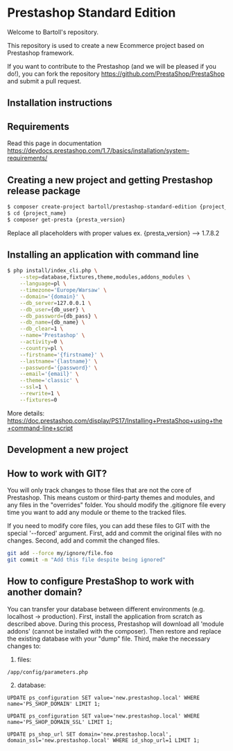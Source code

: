 Prestashop Standard Edition
=====================================

Welcome to Bartoll's repository.

This repository is used to create a new Ecommerce project based on Prestashop framework.

If you want to contribute to the Prestashop (and we will be pleased if you do!), you can fork the repository https://github.com/PrestaShop/PrestaShop and submit a pull request.

Installation instructions
-------------------------

## Requirements
Read this page in documentation https://devdocs.prestashop.com/1.7/basics/installation/system-requirements/

## Creating a new project and getting Prestashop release package
```bash
$ composer create-project bartoll/prestashop-standard-edition {project_name} dev-main
$ cd {project_name}
$ composer get-presta {presta_version}
```
Replace all placeholders with proper values ex. {presta_version} --> 1.7.8.2

## Installing an application with command line
```bash
$ php install/index_cli.php \
	--step=database,fixtures,theme,modules,addons_modules \
	--language=pl \
	--timezone='Europe/Warsaw' \
	--domain='{domain}' \
	--db_server=127.0.0.1 \
	--db_user={db_user} \
	--db_password={db_pass} \
	--db_name={db_name} \
	--db_clear=1 \
	--name='Prestashop' \
	--activity=0 \
	--country=pl \
	--firstname='{firstname}' \
	--lastname='{lastname}' \
	--password='{password}' \
	--email='{email}' \
	--theme='classic' \
	--ssl=1 \
	--rewrite=1 \
	--fixtures=0
```
More details: https://doc.prestashop.com/display/PS17/Installing+PrestaShop+using+the+command-line+script


Development a new project
-------------------------

## How to work with GIT?
You will only track changes to those files that are not the core of Prestashop. This means custom or third-party themes and modules, and any files in the "overrides" folder.
You should modify the .gitignore file every time you want to add any module or theme to the tracked files.

If you need to modify core files, you can add these files to GIT with the special '--forced' argument.
First, add and commit the original files with no changes. Second, add and commit the changed files. 
```bash
git add --force my/ignore/file.foo
git commit -m "Add this file despite being ignored"
```

## How to configure PrestaShop to work with another domain?
You can transfer your database between different environments (e.g. localhost -> production).
First, install the application from scratch as described above.
During this process, Prestashop will download all 'module addons' (cannot be installed with the composer).
Then restore and replace the existing database with your "dump" file.
Third, make the necessary changes to:
1. files:
```
/app/config/parameters.php
```
2. database:
```
UPDATE ps_configuration SET value='new.prestashop.local' WHERE name='PS_SHOP_DOMAIN' LIMIT 1;

UPDATE ps_configuration SET value='new.prestashop.local' WHERE name='PS_SHOP_DOMAIN_SSL' LIMIT 1;

UPDATE ps_shop_url SET domain='new.prestashop.local', domain_ssl='new.prestashop.local' WHERE id_shop_url=1 LIMIT 1;
```

